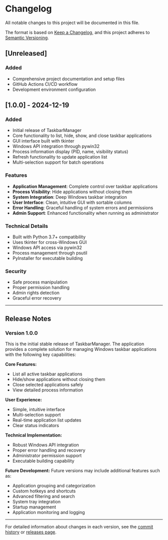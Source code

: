 # Changelog

All notable changes to this project will be documented in this file.

The format is based on [Keep a Changelog](https://keepachangelog.com/en/1.0.0/),
and this project adheres to [Semantic Versioning](https://semver.org/spec/v2.0.0.html).

## [Unreleased]

### Added

- Comprehensive project documentation and setup files
- GitHub Actions CI/CD workflow
- Development environment configuration

## [1.0.0] - 2024-12-19

### Added

- Initial release of TaskbarManager
- Core functionality to list, hide, show, and close taskbar applications
- GUI interface built with tkinter
- Windows API integration through pywin32
- Process information display (PID, name, visibility status)
- Refresh functionality to update application list
- Multi-selection support for batch operations

### Features

- **Application Management**: Complete control over taskbar applications
- **Process Visibility**: Hide applications without closing them
- **System Integration**: Deep Windows taskbar integration
- **User Interface**: Clean, intuitive GUI with sortable columns
- **Error Handling**: Graceful handling of system errors and permissions
- **Admin Support**: Enhanced functionality when running as administrator

### Technical Details

- Built with Python 3.7+ compatibility
- Uses tkinter for cross-Windows GUI
- Windows API access via pywin32
- Process management through psutil
- PyInstaller for executable building

### Security

- Safe process manipulation
- Proper permission handling
- Admin rights detection
- Graceful error recovery

---

## Release Notes

### Version 1.0.0

This is the initial stable release of TaskbarManager. The application provides a complete solution for managing Windows taskbar applications with the following key capabilities:

**Core Features:**

- List all active taskbar applications
- Hide/show applications without closing them
- Close selected applications safely
- View detailed process information

**User Experience:**

- Simple, intuitive interface
- Multi-selection support
- Real-time application list updates
- Clear status indicators

**Technical Implementation:**

- Robust Windows API integration
- Proper error handling and recovery
- Administrator permission support
- Executable building capability

**Future Development:**
Future versions may include additional features such as:

- Application grouping and categorization
- Custom hotkeys and shortcuts
- Advanced filtering and search
- System tray integration
- Startup management
- Application monitoring and logging

---

For detailed information about changes in each version, see the [commit history](https://github.com/AltafEmpaxis/InterviewReady/commits/main) or [releases page](https://github.com/AltafEmpaxis/InterviewReady/releases).
